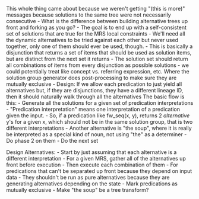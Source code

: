 This whole thing came about because we weren't getting "(this is more)" messages because solutions to the same tree were not necessarily consecutive
    - What is the difference between building alternative trees up front and forking as you go?
    - The goal is to end up with a self-consistent set of solutions that are true for the MRS local constraints
    - We'll need all the dynamic alternatives to be tried against each other but never used together, only one of them should ever be used, though.
        - This is basically a disjunction that returns a set of items that should be used as solution items, but are distinct from the next set it returns
            - The solution set should return all combinations of items from every disjunction as possible solutions
        - we could potentially treat like concept vs. referring expression, etc. Where the solution group generator does post-processing to make sure they are mutually exclusive
    - Design:
        If we allow each predication to just yield all alternatives but, if they are disjunctions, they have a different lineage ID, then it should naturally walk through all the alternatives
The basic flow is this:
    - Generate all the solutions for a given set of predication interpretations
        - "Predication interpretation" means one interpretation of a predication given the input.
        - So, if a predication like fw_seq(x, y), returns 2 *alternative* y's for a given x, which should not be in the same solution group, that is two different interpretations
        - Another alternative is "the soup", where it is really be interpreted as a special kind of noun, not using "the" as a determiner
    - Do phase 2 on them
    - Do the next set

Design Alternatives:
    - Start by just assuming that each alternative is a different interpretation
        - For a given MRS, gather all of the alternatives up front before execution
        - Then execute each combination of them
    - For predications that can't be separated up front because they depend on input data
        - They shouldn't be run as pure alternatives because they are generating alternatives depending on the state
    - Mark predications as mutually exclusive
        - Make "the soup" be a tree transform?
